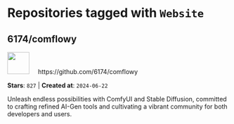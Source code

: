 # Repositories tagged with `Website`


## 6174/comflowy


<a href='https://github.com/6174/comflowy'>
<img src="https://avatars.githubusercontent.com/u/3872872?v=4" width="50" height="50"></a> &nbsp; &nbsp; https://github.com/6174/comflowy

**Stars**: `827` | **Created at**: `2024-06-22`


Unleash endless possibilities with ComfyUI and Stable Diffusion, committed to crafting refined AI-Gen tools and cultivating a vibrant community for both developers and users. 
